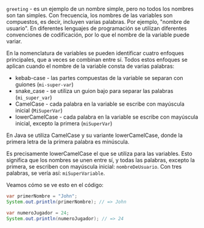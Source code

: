 
`greeting` - es un ejemplo de un nombre simple, pero no todos los nombres son tan simples. Con frecuencia, los nombres de las variables son compuestos, es decir, incluyen varias palabras. Por ejemplo, "nombre de usuario". En diferentes lenguajes de programación se utilizan diferentes convenciones de codificación, por lo que el nombre de la variable puede variar.

En la nomenclatura de variables se pueden identificar cuatro enfoques principales, que a veces se combinan entre sí. Todos estos enfoques se aplican cuando el nombre de la variable consta de varias palabras:

* kebab-case - las partes compuestas de la variable se separan con guiones (`mi-super-var`)
* snake_case - se utiliza un guion bajo para separar las palabras (`mi_super_var`)
* CamelCase - cada palabra en la variable se escribe con mayúscula inicial (`MiSuperVar`)
* lowerCamelCase - cada palabra en la variable se escribe con mayúscula inicial, excepto la primera (`miSuperVar`)

En Java se utiliza CamelCase y su variante lowerCamelCase, donde la primera letra de la primera palabra es minúscula.

Es precisamente lowerCamelCase el que se utiliza para las variables. Esto significa que los nombres se unen entre sí, y todas las palabras, excepto la primera, se escriben con mayúscula inicial: `nombreDeUsuario`. Con tres palabras, se vería así: `miSuperVariable`.

Veamos cómo se ve esto en el código:

```java
var primerNombre = "John";
System.out.println(primerNombre); // => John

var numeroJugador = 24;
System.out.println(numeroJugador); // => 24
```
